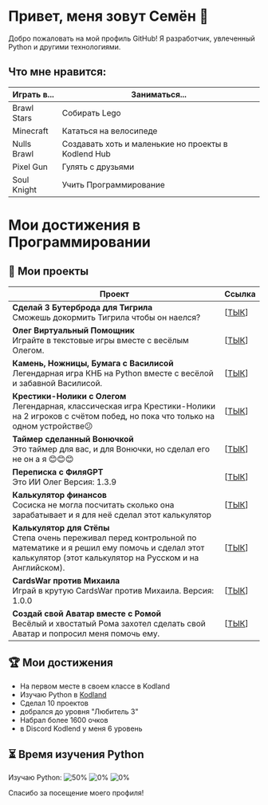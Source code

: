 # Привет, меня зовут Семён 👋

Добро пожаловать на мой профиль GitHub! Я разработчик, увлеченный Python и другими технологиями.

## Что мне нравится:

|Играть в...|Заниматься...|
|--------|--------|
|Brawl Stars|Собирать Lego|
|Minecraft|Кататься на велосипеде|
|Nulls Brawl|Создавать хоть и маленькие но проекты в Kodlend Hub|
|Pixel Gun|Гулять с друзьями|
|Soul Knight|Учить Программирование|

# Мои достижения в Программировании

## 📂 Мои проекты

| Проект | Ссылка |
|--------|--------|
| **Сделай 3 Бутерброда для Тигрила**<br>Сможешь докормить Тигрила чтобы он наелся? | [[ТЫК](https://hub.kodland.org/project/291282)] |
| **Олег Виртуальный Помощник**<br>Играйте в текстовые игры вместе с весёлым Олегом. | [[ТЫК](https://hub.kodland.org/project/287587)] |
| **Камень, Ножницы, Бумага с Василисой**<br>Легендарная игра КНБ на Python вместе с весёлой и забавной Василисой. | [[ТЫК](https://hub.kodland.org/project/295095)] |
| **Крестики-Нолики с Олегом**<br>Легендарная, классическая игра Крестики-Нолики на 2 игроков с счётом побед, но пока что только на одном устройстве😕 | [[ТЫК](https://hub.kodland.org/project/295125)] |
| **Таймер сделанный Вонючкой**<br>Это таймер для вас, и для Вонючки, но сделал его не он а я 😊😊😊 | [[ТЫК](https://hub.kodland.org/project/295807)] |
| **Переписка с ФиляGPT**<br>Это ИИ Олег Версия: 1.3.9 |[[ТЫК](https://hub.kodland.org/project/296311)]|
| **Калькулятор финансов**<br>Сосиска не могла посчитать сколько она зарабатывает и я для неё сделал этот калькулятор | [[ТЫК](https://hub.kodland.org/project/296784)] |
| **Калькулятор для Стёпы**<br>Степа очень переживал перед контрольной по математике и я решил ему помочь и сделал этот калькулятор (этот калькулятор на Русском и на Английском). | [[ТЫК](https://hub.kodland.org/project/297596)] |
| **CardsWar против Михаила**<br>Играй в крутую CardsWar против Михаила. Версия: 1.0.0 | [[ТЫК](https://hub.kodland.org/project/298976)] |
| **Создай свой Аватар вместе с Ромой**<br>Весёлый и хвостатый Рома захотел сделать свой Аватар и попросил меня помочь ему. | [[ТЫК](https://hub.kodland.org/project/301968)] |

## 🏆 Мои достижения
- На первом месте в своем классе в Kodland
- Изучаю Python в [Kodland](https://www.kodland.org)
- Сделал 10 проектов
- добрался до уровня "Любитель 3"
- Набрал более 1600 очков
- в Discord Kodlend у меня 6 уровень

## ⏳ Время изучения Python

Изучаю Python:
![50%](https://progress-bar.dev/50/?title=LVL1)
![0%](https://progress-bar.dev/0/?title=LVL2)
![0%](https://progress-bar.dev/0/?title=LVL3)

Спасибо за посещение моего профиля! 


